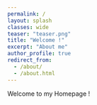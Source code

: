 ```yaml
---
permalink: /
layout: splash
classes: wide
teaser: "teaser.png"
title: "Welcome !"
excerpt: "About me"
author_profile: true
redirect_from: 
  - /about/
  - /about.html
---
```



Welcome to my Homepage !

